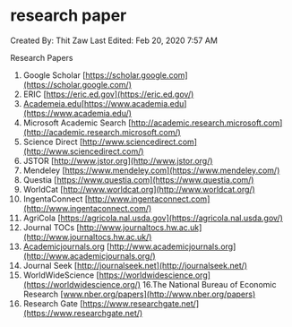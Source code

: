 # research paper

Created By: Thit Zaw
Last Edited: Feb 20, 2020 7:57 AM

Research Papers

1. Google Scholar
[https://scholar.google.com](https://scholar.google.com/)
2. ERIC
[https://eric.ed.gov](https://eric.ed.gov/)
3. [Academeia.edu](http://academeia.edu/)[https://www.academia.edu](https://www.academia.edu/)
4. Microsoft Academic Search
[http://academic.research.microsoft.com](http://academic.research.microsoft.com/)
5. Science Direct
[http://www.sciencedirect.com](http://www.sciencedirect.com/)
6. JSTOR
[http://www.jstor.org](http://www.jstor.org/)
7. Mendeley
[https://www.mendeley.com](https://www.mendeley.com/)
8. Questia
[https://www.questia.com](https://www.questia.com/)
9. WorldCat
[http://www.worldcat.org](http://www.worldcat.org/)
10. IngentaConnect
[http://www.ingentaconnect.com](http://www.ingentaconnect.com/)
11. AgriCola
[https://agricola.nal.usda.gov](https://agricola.nal.usda.gov/)
12. Journal TOCs
[http://www.journaltocs.hw.ac.uk](http://www.journaltocs.hw.ac.uk/)
13. [Academicjournals.org](http://academicjournals.org/)
[http://www.academicjournals.org](http://www.academicjournals.org/)
14. Journal Seek
[http://journalseek.net](http://journalseek.net/)
15. WorldWideScience
[https://worldwidescience.org](https://worldwidescience.org/)
16.The National Bureau of Economic Research
[www.nber.org/papers](http://www.nber.org/papers)
16. Research Gate
[https://www.researchgate.net/](https://www.researchgate.net/)